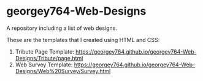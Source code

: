 # georgey764-Web-Designs
A repository including a list of web designs.

These are the templates that I created using HTML and CSS:

1) Tribute Page Template: https://georgey764.github.io/georgey764-Web-Designs/Tribute/page.html
2) Web Survey Template: https://georgey764.github.io/georgey764-Web-Designs/Web%20Survey/Survey.html
